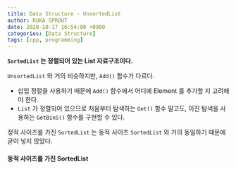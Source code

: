 ```yaml
---
title: Data Structure - UnsortedList
author: RUKA SPROUT
date: 2020-10-17 16:54:00 +0900
categories: [Data Structure]
tags: [cpp, programming]
---
```


**`SortedList` 는 정렬되어 있는 List 자료구조이다.**

`UnsortedList` 와 거의 비슷하지만, `Add()` 함수가 다르다.
- 삽입 정렬을 사용하기 때문에 `Add()` 함수에서 어디에 Element 를 추가할 지 고려해야 한다.
- `List` 가 정렬되어 있으므로 처음부터 탐색하는 `Get()` 함수 말고도, 이진 탐색을 사용하는 `GetBinS()` 함수를 구현할 수 있다.

정적 사이즈를 가진 `SortedList` 는 동적 사이즈 `SortedList` 와 거의 동일하기 때문에 굳이 넣지 않았다.

#### 동적 사이즈를 가진 SortedList

<script src="https://gist.github.com/lutca1320/49a6ef8b21481aa97cbb9d910e3e07ad.js"></script>
